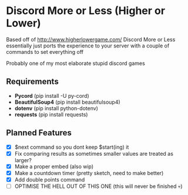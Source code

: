 # Discord More or Less (Higher or Lower)

Based off of http://www.higherlowergame.com/ Discord More or Less essentially just ports the experience to your server with a couple of commands to set everything off

Probably one of my most elaborate stupid discord games

## Requirements

- **Pycord** (pip install -U py-cord)
- **BeautifulSoup4** (pip install beautifulsoup4)
- **dotenv** (pip install python-dotenv)
- **requests** (pip install requests)

## Planned Features

- [x] $next command so you dont keep $start(ing) it
- [x] Fix comparing results as sometimes smaller values are treated as larger?
- [x] Make a proper embed (also wip)
- [x] Make a countdown timer (pretty sketch, need to make better)
- [x] Add double points command
- [ ] OPTIMISE THE HELL OUT OF THIS ONE (this will never be finished 💀)